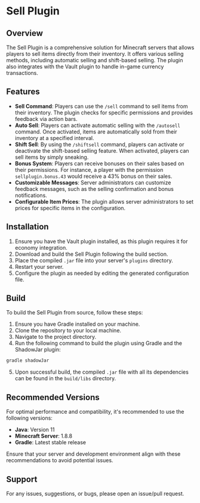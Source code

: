 # Sell Plugin

## Overview

The Sell Plugin is a comprehensive solution for Minecraft servers that allows players to sell items directly from their inventory. It offers various selling methods, including automatic selling and shift-based selling. The plugin also integrates with the Vault plugin to handle in-game currency transactions.

## Features

- **Sell Command**: Players can use the `/sell` command to sell items from their inventory. The plugin checks for specific permissions and provides feedback via action bars.
- **Auto Sell**: Players can activate automatic selling with the `/autosell` command. Once activated, items are automatically sold from their inventory at a specified interval.
- **Shift Sell**: By using the `/shiftsell` command, players can activate or deactivate the shift-based selling feature. When activated, players can sell items by simply sneaking.
- **Bonus System**: Players can receive bonuses on their sales based on their permissions. For instance, a player with the permission `sellplugin.bonus.43` would receive a 43% bonus on their sales.
- **Customizable Messages**: Server administrators can customize feedback messages, such as the selling confirmation and bonus notifications.
- **Configurable Item Prices**: The plugin allows server administrators to set prices for specific items in the configuration.

## Installation

1. Ensure you have the Vault plugin installed, as this plugin requires it for economy integration.
2. Download and build the Sell Plugin following the build section.
3. Place the compiled `.jar` file into your server's `plugins` directory.
4. Restart your server.
5. Configure the plugin as needed by editing the generated configuration file.

## Build

To build the Sell Plugin from source, follow these steps:

1. Ensure you have Gradle installed on your machine.
2. Clone the repository to your local machine.
3. Navigate to the project directory.
4. Run the following command to build the plugin using Gradle and the ShadowJar plugin:
```gradle
gradle shadowJar
```
5. Upon successful build, the compiled `.jar` file with all its dependencies can be found in the `build/libs` directory.

## Recommended Versions

For optimal performance and compatibility, it's recommended to use the following versions:

- **Java**: Version 11
- **Minecraft Server**: 1.8.8
- **Gradle**: Latest stable release

Ensure that your server and development environment align with these recommendations to avoid potential issues.

## Support

For any issues, suggestions, or bugs, please open an issue/pull request.
